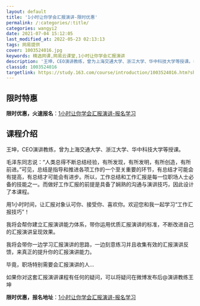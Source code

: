 ```yaml
---
layout: default
title: '1小时让你学会汇报演讲-限时优惠'
permalink: /:categories/:title/
categories: wangyi2
date: 2021-07-04 15:12:05
last_modified_at: 2022-05-23 02:13:13
tags: 网易提供
cover: 1003524016.jpg
keywords: 精选网课,网易云课堂,1小时让你学会汇报演讲
description: '王坤，CEO演讲教练，曾为上海交通大学、浙江大学、华中科技大学等授课。毛泽东同志说：“人类总得不断总结经验，有所发现，有'
classid: 1003524016
targetlink: https://study.163.com/course/introduction/1003524016.htm?share=1&shareId=1025206652&utm_campaign=share&utm_medium=iphoneShare&utm_source=&utm_u=1025206652
---
```


## 限时特惠

**限时优惠，火速报名**：[1小时让你学会汇报演讲-报名学习](https://study.163.com/course/introduction/1003524016.htm?share=1&shareId=1025206652&utm_campaign=share&utm_medium=iphoneShare&utm_source=&utm_u=1025206652)

## 课程介绍

王坤，CEO演讲教练，曾为上海交通大学、浙江大学、华中科技大学等授课。



毛泽东同志说：“人类总得不断总结经验，有所发现，有所发明，有所创造，有所前进。”可见，总结是指导和推进各项工作的一个至关重要的环节，有总结才可能会有提高，有总结才可能会有进步。所以，工作总结和工作汇报是每一位职场人士必备的技能之一。而做好工作汇报的前提是具备了娴熟的沟通与演讲技巧，因此设计了本课程。



用1小时时间，让汇报对象认可你、接受你、喜欢你。欢迎您和我一起学习“工作汇报技巧”！

我将会帮你建立汇报演讲能力体系，带你运用优质汇报演讲的标准，不断改进自己的汇报演讲呈现效果。

我将会带你一边学习汇报演讲的思路，一边刻意练习并且收集有效的汇报演讲反馈，来真正的提升你的汇报演讲能力。

毕竟，职场特别需要会汇报演讲的人...



如果你对这套汇报演讲课程有任何的疑问，可以将疑问在微博发布后@演讲教练王坤

**限时优惠，报名地址**：[1小时让你学会汇报演讲-报名学习](https://study.163.com/course/introduction/1003524016.htm?share=1&shareId=1025206652&utm_campaign=share&utm_medium=iphoneShare&utm_source=&utm_u=1025206652)

